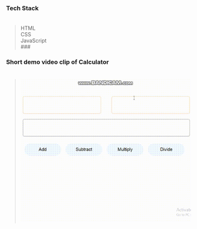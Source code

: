 ### Tech Stack <br><br>
>HTML<br>
>CSS<br>
>JavaScript<br>
###<br>
### Short demo video clip of Calculator <br><br>
>![Live Demo](calc.gif)
